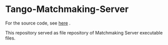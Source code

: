 # Tango-Matchmaking-Server

For the source code, see [here](https://github.com/HikariCalyx/trill/tree/main/tango-signaling-server) .

This repository served as file repository of Matchmaking Server executable files.
